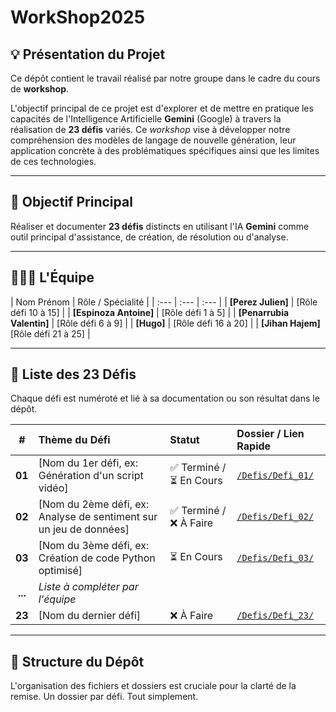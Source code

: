 # WorkShop2025

## 💡 Présentation du Projet

Ce dépôt contient le travail réalisé par notre groupe dans le cadre du cours de **workshop**.

L'objectif principal de ce projet est d'explorer et de mettre en pratique les capacités de l'Intelligence Artificielle **Gemini** (Google) à travers la réalisation de **23 défis** variés. Ce *workshop* vise à développer notre compréhension des modèles de langage de nouvelle génération, leur application concrète à des problématiques spécifiques ainsi que les limites de ces technologies.

---

## 🎯 Objectif Principal

Réaliser et documenter **23 défis** distincts en utilisant l'IA **Gemini** comme outil principal d'assistance, de création, de résolution ou d'analyse.

---

## 🧑‍🤝‍🧑 L'Équipe

| Nom Prénom | Rôle / Spécialité |
| :--- | :--- | :--- |
| **[Perez Julien]** | [Rôle défi 10 à 15] |
| **[Espinoza Antoine]** | [Rôle défi 1 à 5] |
| **[Penarrubia Valentin]** | [Rôle défi 6 à 9] |
| **[Hugo]** | [Rôle défi 16 à 20] |
| **[Jihan Hajem]** [Rôle défi 21 à 25] |

---

## 📝 Liste des 23 Défis

Chaque défi est numéroté et lié à sa documentation ou son résultat dans le dépôt.

| \# | Thème du Défi | Statut | Dossier / Lien Rapide |
| :---: | :--- | :--- | :--- |
| **01** | [Nom du 1er défi, ex: Génération d'un script vidéo] | ✅ Terminé / ⏳ En Cours | [`/Defis/Defi_01/`](./Defis/Defi_01) |
| **02** | [Nom du 2ème défi, ex: Analyse de sentiment sur un jeu de données] | ✅ Terminé / ❌ À Faire | [`/Defis/Defi_02/`](./Defis/Defi_02) |
| **03** | [Nom du 3ème défi, ex: Création de code Python optimisé] | ⏳ En Cours | [`/Defis/Defi_03/`](./Defis/Defi_03) |
| **...** | *Liste à compléter par l'équipe* | | |
| **23** | [Nom du dernier défi] | ❌ À Faire | [`/Defis/Defi_23/`](./Defis/Defi_23) |

---

## 📁 Structure du Dépôt

L'organisation des fichiers et dossiers est cruciale pour la clarté de la remise. Un dossier par défi. Tout simplement.